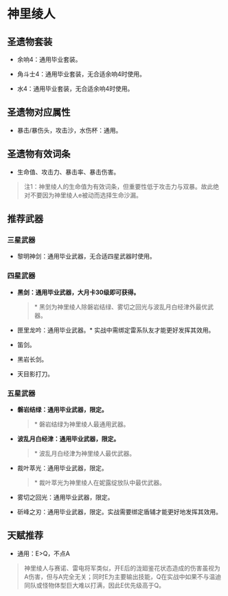 # 神里绫人

## 圣遗物套装  

- 余响4：通用毕业套装。  

- 角斗士4：通用毕业套装，无合适余响4时使用。  

- 水4：通用毕业套装，无合适余响4时使用。  

## 圣遗物对应属性  

- 暴击/暴伤头，攻击沙，水伤杯：通用。  

## 圣遗物有效词条  

- 生命值、攻击力、暴击率、暴击伤害。  

> 注1：神里绫人的生命值为有效词条，但重要性低于攻击力与双暴。故此绝对不要因为神里绫人e被动而选择生命沙漏。  

## 推荐武器  

### 三星武器  

- 黎明神剑：通用毕业武器，无合适四星武器时使用。  

### 四星武器  

- **黑剑：通用毕业武器，大月卡30级即可获得。**

  > \* 黑剑为神里绫人除磐岩结绿、雾切之回光与波乱月白经津外最优武器。  

- 匣里龙吟：通用毕业武器。\* 实战中需绑定雷系队友才能更好发挥其效用。  

- 笛剑。  

- 黑岩长剑。  

- 天目影打刀。  

### 五星武器  

- **磐岩结绿：通用毕业武器，限定。**

  > \* 磐岩结绿为神里绫人最通用武器。  

- **波乱月白经津：通用毕业武器，限定。**

  > \* 波乱月白经津为神里绫人最优武器。  

- 裁叶萃光：通用毕业武器，限定。  

  > \* 裁叶萃光为神里绫人在妮露绽放队中最优武器。  

- 雾切之回光：通用毕业武器，限定。  

- 斫峰之刃：通用毕业武器，限定。实战需要绑定盾辅才能更好地发挥其效用。

## 天赋推荐  

- 通用：E>Q，不点A  

> 神里绫人与赛诺、雷电将军类似，开E后的泷廻鉴花状态造成的伤害虽视为A伤害，但与A完全无关；同时E为主要输出技能，Q在实战中如果不与温迪同队或怪物体型巨大难以打满，因此E优先级高于Q。  
